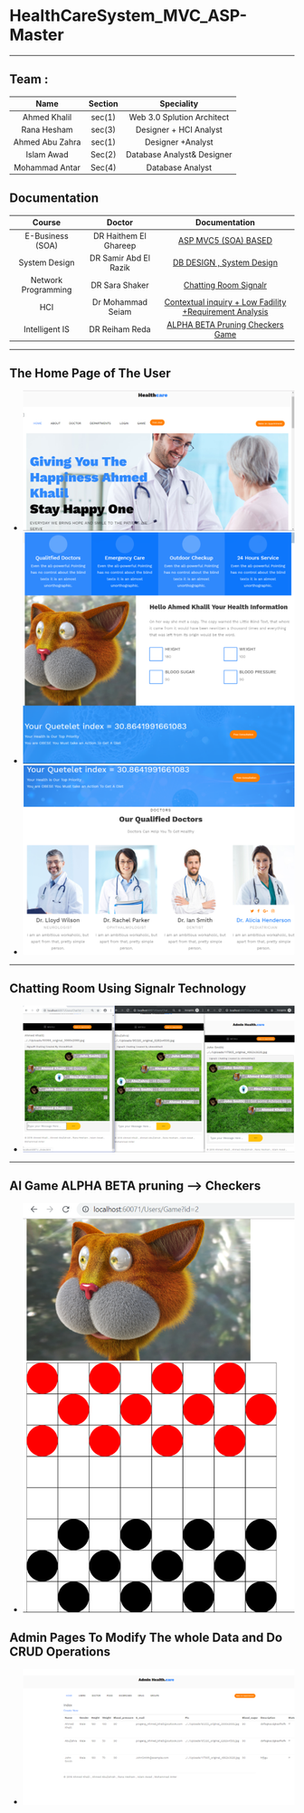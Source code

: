 # HealthCareSystem_MVC_ASP-Master
---
## Team :
| Name   | Section |  Speciality |
| :-------------: | :-------------: |:----------:|
|Ahmed Khalil | sec(1) | Web 3.0 Splution Architect |
|Rana Hesham | sec(3) | Designer + HCI Analyst |
|Ahmed Abu Zahra | sec(1) | Designer +Analyst |
| Islam Awad | Sec(2) | Database Analyst& Designer |
| Mohammad Antar | Sec(4) | Database Analyst |

## Documentation
| Course | Doctor |  Documentation |
| :-------------: | :-------------: |:----------:|
|E-Business (SOA) | DR Haithem El Ghareep | [ASP MVC5 (SOA) BASED](https://github.com/AhmedKhalil777/HealthCareSystem_MVC_ASP-Master/blob/master/E-Business%20Documentation/E-Business%20Documentation.ipynb) |
|System Design  | DR Samir Abd El Razik| [DB DESIGN , System Design](https://github.com/AhmedKhalil777/HealthCareSystem_MVC_ASP-Master/blob/master/System%20Design%20Documentation/System%20Design.ipynb) |
|Network Programming |DR Sara Shaker | [Chatting Room Signalr](https://github.com/AhmedKhalil777/HealthCareSystem_MVC_ASP-Master/blob/master/Network%20Programming%20Documentation/ChattingRoom%20Documentation.ipynb) |
| HCI |Dr Mohammad Seiam | [Contextual inquiry + Low Fadility +Requirement Analysis](https://github.com/AhmedKhalil777/HealthCareSystem_MVC_ASP-Master/blob/master/HCI/HCI.ipynb) |
| Intelligent IS | DR Reiham Reda | [ALPHA BETA Pruning Checkers Game](https://github.com/AhmedKhalil777/HealthCareSystem_MVC_ASP-Master/blob/master/IIS%20Documentation/IIS.md) |


 ---
 ## The Home Page of The User
 - ![](PIC/1.PNG)
 - ![](PIC/2.PNG)
 - ![](PIC/3.PNG)
 ---
 ##  Chatting Room Using Signalr Technology
 - ![](PIC/4.PNG)
 ---
 ## AI Game ALPHA BETA pruning --> Checkers
 - ![](PIC/5.PNG)
 ## Admin Pages To Modify The whole Data and Do CRUD Operations
 - ![](PIC/6.PNG)
